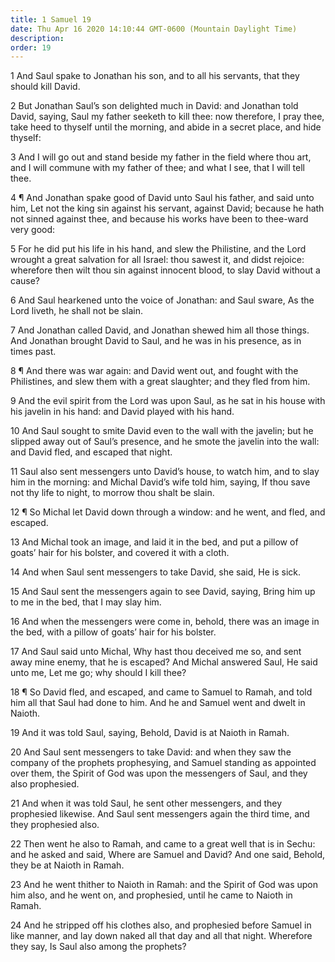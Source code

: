 ```yaml
---
title: 1 Samuel 19
date: Thu Apr 16 2020 14:10:44 GMT-0600 (Mountain Daylight Time)
description: 
order: 19
---
```


<p>
  1 And Saul spake to Jonathan his son, and to all his servants, that they
  should kill David.
</p>
<p>
  2 But Jonathan Saul&#x2019;s son delighted much in David: and Jonathan told
  David, saying, Saul my father seeketh to kill thee: now therefore, I pray
  thee, take heed to thyself until the morning, and abide in a secret place, and
  hide thyself:
</p>
<p>
  3 And I will go out and stand beside my father in the field where thou art,
  and I will commune with my father of thee; and what I see, that I will tell
  thee.
</p>
<p>
  4 &#xB6; And Jonathan spake good of David unto Saul his father, and said unto
  him, Let not the king sin against his servant, against David; because he hath
  not sinned against thee, and because his works have been to thee-ward very
  good:
</p>
<p>
  5 For he did put his life in his hand, and slew the Philistine, and the Lord
  wrought a great salvation for all Israel: thou sawest it, and didst rejoice:
  wherefore then wilt thou sin against innocent blood, to slay David without a
  cause?
</p>
<p>
  6 And Saul hearkened unto the voice of Jonathan: and Saul sware, As the Lord
  liveth, he shall not be slain.
</p>
<p>
  7 And Jonathan called David, and Jonathan shewed him all those things. And
  Jonathan brought David to Saul, and he was in his presence, as in times past.
</p>
<p>
  8 &#xB6; And there was war again: and David went out, and fought with the
  Philistines, and slew them with a great slaughter; and they fled from him.
</p>
<p>
  9 And the evil spirit from the Lord was upon Saul, as he sat in his house with
  his javelin in his hand: and David played with his hand.
</p>
<p>
  10 And Saul sought to smite David even to the wall with the javelin; but he
  slipped away out of Saul&#x2019;s presence, and he smote the javelin into the
  wall: and David fled, and escaped that night.
</p>
<p>
  11 Saul also sent messengers unto David&#x2019;s house, to watch him, and to
  slay him in the morning: and Michal David&#x2019;s wife told him, saying, If
  thou save not thy life to night, to morrow thou shalt be slain.
</p>
<p>
  12 &#xB6; So Michal let David down through a window: and he went, and fled,
  and escaped.
</p>
<p>
  13 And Michal took an image, and laid it in the bed, and put a pillow of
  goats&#x2019; hair for his bolster, and covered it with a cloth.
</p>
<p>14 And when Saul sent messengers to take David, she said, He is sick.</p>
<p>
  15 And Saul sent the messengers again to see David, saying, Bring him up to me
  in the bed, that I may slay him.
</p>
<p>
  16 And when the messengers were come in, behold, there was an image in the
  bed, with a pillow of goats&#x2019; hair for his bolster.
</p>
<p>
  17 And Saul said unto Michal, Why hast thou deceived me so, and sent away mine
  enemy, that he is escaped? And Michal answered Saul, He said unto me, Let me
  go; why should I kill thee?
</p>
<p>
  18 &#xB6; So David fled, and escaped, and came to Samuel to Ramah, and told
  him all that Saul had done to him. And he and Samuel went and dwelt in Naioth.
</p>
<p>19 And it was told Saul, saying, Behold, David is at Naioth in Ramah.</p>
<p>
  20 And Saul sent messengers to take David: and when they saw the company of
  the prophets prophesying, and Samuel standing as appointed over them, the
  Spirit of God was upon the messengers of Saul, and they also prophesied.
</p>
<p>
  21 And when it was told Saul, he sent other messengers, and they prophesied
  likewise. And Saul sent messengers again the third time, and they prophesied
  also.
</p>
<p>
  22 Then went he also to Ramah, and came to a great well that is in Sechu: and
  he asked and said, Where are Samuel and David? And one said, Behold, they be
  at Naioth in Ramah.
</p>
<p>
  23 And he went thither to Naioth in Ramah: and the Spirit of God was upon him
  also, and he went on, and prophesied, until he came to Naioth in Ramah.
</p>
<p>
  24 And he stripped off his clothes also, and prophesied before Samuel in like
  manner, and lay down naked all that day and all that night. Wherefore they
  say, Is Saul also among the prophets?
</p>
